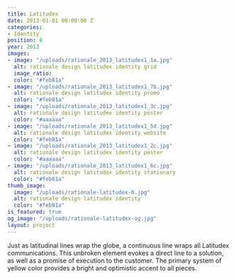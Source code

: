 ```yaml
---
title: Latitudex
date: 2013-01-01 00:00:00 Z
categories:
- Identity
position: 8
year: 2013
images:
- image: "/uploads/rationale_2013_latitudex1_1a.jpg"
  alt: rationale design latitudex identity grid
  image_ratio: 
  color: "#feb81a"
- image: "/uploads/rationale_2013_latitudex1_7b.jpg"
  alt: rationale design latitudex identity promo
  color: "#feb81a"
- image: "/uploads/rationale_2013_latitudex1_3c.jpg"
  alt: rationale design latitudex identity poster
  color: "#aaaaaa"
- image: "/uploads/rationale_2013_latitudex1_5d.jpg"
  alt: rationale design latitudex identity website
  color: "#feb81a"
- image: "/uploads/rationale_2013_latitudex1_2c.jpg"
  alt: rationale design latitudex identity poster
  color: "#aaaaaa"
- image: "/uploads/rationale_2013_latitudex1_6c.jpg"
  alt: rationale design latitudex identity stationary
  color: "#feb81a"
thumb_image:
  image: "/uploads/rationale-latitudex-0.jpg"
  alt: rationale design latitudex identity
  color: "#feb81a"
is_featured: true
og_image: "/uploads/rationale-latitudex-og.jpg"
layout: project
---
```


Just as latitudinal lines wrap the globe, a continuous line wraps all Latitudex communications. This unbroken element evokes a direct line to a solution, as well as a promise of execution to the customer. The primary system of yellow color provides a bright and optimistic accent to all pieces.
